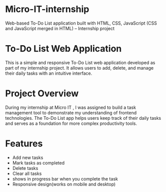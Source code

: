 # Micro-IT-internship
Web-based To-Do List application built with HTML, CSS, JavaScript (CSS and JavaScript merged in HTML)  – Internship project

# To-Do List Web Application
This is a simple and responsive To-Do List web application developed as part of my internship project. It allows users to add, delete, and manage their daily tasks with an intuitive interface.

# Project Overview
During my internship at Micro IT , I was assigned to build a task management tool to demonstrate my understanding of frontend technologies. The To-Do List app helps users keep track of their daily tasks and serves as a foundation for more complex productivity tools.

# Features

- Add new tasks
- Mark tasks as completed
- Delete tasks
- Clear all tasks
- shows in progress bar when you complete the task 
- Responsive design(works on mobile and desktop)
